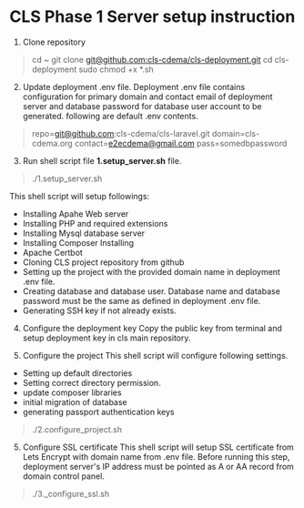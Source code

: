 # CLS Phase 1 Server setup instruction

 1. Clone repository
 
> cd ~ git clone
> [git@github.com:cls-cdema/cls-deployment.git](mailto:git@github.com:cls-cdema/cls-deployment.git)
> cd cls-deployment 
> sudo chmod +x *.sh

2. Update deployment .env file. Deployment .env file contains configuration for primary domain and contact email of deployment server and database password for database user account to be generated. following are default .env contents.

> repo=git@github.com:cls-cdema/cls-laravel.git
> domain=cls-cdema.org
> contact=e2ecdema@gmail.com
> pass=somedbpassword

3. Run shell script file **1\.setup_server.sh** file.

> ./1.setup_server.sh

This shell script will setup followings:

 - Installing Apahe Web server 
 - Installing PHP and required extensions  
 - Installing Mysql database server 
 - Installing Composer Installing   
  - Apache Certbot 
  - Cloning CLS project repository from github 
  - Setting up the project with the provided domain name in deployment .env file.
  - Creating database and database user. Database name and database password must be the same as defined in deployment .env file.
  - Generating SSH key if not already exists.

 4. Configure the deployment key
Copy the public key from terminal and setup deployment key in cls main repository.

 4. Configure the project
This shell script will configure following settings.
 - Setting up default directories
 - Setting correct directory permission.
 - update composer libraries
 - initial migration of database
 - generating passport authentication keys
 
> ./2.configure_project.sh

5. Configure SSL certificate
This shell script will setup SSL certificate from Lets Encrypt with domain name from .env file. Before running this step, deployment server's IP address must be pointed as A or AA record from domain control panel.

>  ./3._configure_ssl.sh